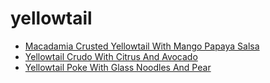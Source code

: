 # yellowtail

 * [Macadamia Crusted Yellowtail With Mango Papaya Salsa](../../index/m/macadamia-crusted-yellowtail-with-mango-papaya-salsa-3068.json)
 * [Yellowtail Crudo With Citrus And Avocado](../../index/y/yellowtail-crudo-with-citrus-and-avocado.json)
 * [Yellowtail Poke With Glass Noodles And Pear](../../index/y/yellowtail-poke-with-glass-noodles-and-pear.json)
